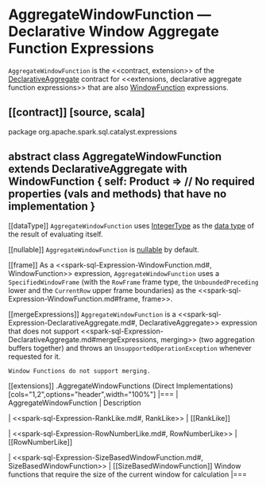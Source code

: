 # AggregateWindowFunction &mdash; Declarative Window Aggregate Function Expressions

`AggregateWindowFunction` is the <<contract, extension>> of the [DeclarativeAggregate](DeclarativeAggregate.md) contract for <<extensions, declarative aggregate function expressions>> that are also [WindowFunction](WindowFunction.md) expressions.

[[contract]]
[source, scala]
----
package org.apache.spark.sql.catalyst.expressions

abstract class AggregateWindowFunction extends DeclarativeAggregate with WindowFunction {
  self: Product =>
  // No required properties (vals and methods) that have no implementation
}
----

[[dataType]]
`AggregateWindowFunction` uses [IntegerType](../types/DataType.md#IntegerType) as the [data type](Expression.md#dataType) of the result of evaluating itself.

[[nullable]]
`AggregateWindowFunction` is [nullable](Expression.md#nullable) by default.

[[frame]]
As a <<spark-sql-Expression-WindowFunction.md#, WindowFunction>> expression, `AggregateWindowFunction` uses a `SpecifiedWindowFrame` (with the `RowFrame` frame type, the `UnboundedPreceding` lower and the `CurrentRow` upper frame boundaries) as the <<spark-sql-Expression-WindowFunction.md#frame, frame>>.

[[mergeExpressions]]
`AggregateWindowFunction` is a <<spark-sql-Expression-DeclarativeAggregate.md#, DeclarativeAggregate>> expression that does not support <<spark-sql-Expression-DeclarativeAggregate.md#mergeExpressions, merging>> (two aggregation buffers together) and throws an `UnsupportedOperationException` whenever requested for it.

```text
Window Functions do not support merging.
```

[[extensions]]
.AggregateWindowFunctions (Direct Implementations)
[cols="1,2",options="header",width="100%"]
|===
| AggregateWindowFunction
| Description

| <<spark-sql-Expression-RankLike.md#, RankLike>>
| [[RankLike]]

| <<spark-sql-Expression-RowNumberLike.md#, RowNumberLike>>
| [[RowNumberLike]]

| <<spark-sql-Expression-SizeBasedWindowFunction.md#, SizeBasedWindowFunction>>
| [[SizeBasedWindowFunction]] Window functions that require the size of the current window for calculation
|===
